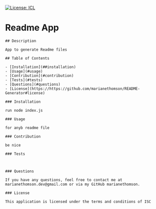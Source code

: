  
  [![License: ICL](https://img.shields.io/badge/License-ISC-blue.svg)](https://opensource.org/licenses/ISC)

  # Readme App

    ## Description

    App to generate Readme files
    
    ## Table of Contents

    - [Installation](##installation)
    - [Usage](#usage)
    - [Contribution](#contribution)
    - [Tests](#tests)
    - [Questions](#questions)
    - [License](https://https://github.com/marianethomson/README-Generator#license)

    ### Installation
    
    run node index.js

    ### Usage
    
    for anyb readme file

    ### Contribution
    
    be nice

    ### Tests

    

    ### Questions

    If you have any questions, feel free to contact me at marianethomson.dev@gmail.com or via my GitHub marianethomson.

    ### License
    
    This application is licensed under the terms and conditions of ISC